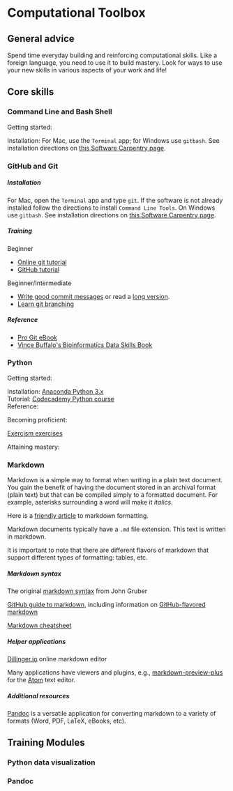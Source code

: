 # Computational Toolbox

## General advice

Spend time everyday building and reinforcing computational skills. Like a foreign language, you need to use it to build mastery. Look for ways to use your new skills in various aspects of your work and life!


## Core skills

### Command Line and Bash Shell

Getting started:

Installation: For Mac, use the `Terminal` app; for Windows use `gitbash`. See installation directions on [this Software Carpentry page](https://xuf12.github.io/2015-11-10-northwesternu/).

### GitHub and Git

##### Installation

For Mac, open the `Terminal` app and type `git`. If the software is not already installed follow the directions to install `Command Line Tools`. On Windows use `gitbash`. See installation directions on [this Software Carpentry page](https://xuf12.github.io/2015-11-10-northwesternu/).

##### Training

Beginner
- [Online git tutorial](https://try.github.io)  
- [GitHub tutorial](https://guides.github.com/activities/hello-world/)

Beginner/Intermediate
- [Write good commit messages](http://tbaggery.com/2008/04/19/a-note-about-git-commit-messages.html) or read a [long version](https://chris.beams.io/posts/git-commit/).
- [Learn git branching](http://learngitbranching.js.org)


##### Reference

- [Pro Git eBook](https://git-scm.com/book/en/)
- [Vince Buffalo's Bioinformatics Data Skills Book](http://vincebuffalo.org/book/)

### Python

Getting started:

Installation: [Anaconda Python 3.x](https://www.continuum.io/downloads)  
Tutorial: [Codecademy Python course](https://www.codecademy.com/learn/python)  
Reference:

Becoming proficient:

[Exercism exercises](http://exercism.io)

Attaining mastery:


### Markdown

Markdown is a simple way to format when writing in a plain text document. You gain the benefit of having the document stored in an archival format (plain text) but that can be compiled simply to a formatted document. For example, asterisks surrounding a word will make it *italics*.

Here is a [friendly article](https://blog.ghost.org/markdown/) to markdown formatting.

Markdown documents typically have a `.md` file extension. This text is written in markdown.

It is important to note that there are different flavors of markdown that support different types of formatting: tables, etc.

##### Markdown syntax

The original [markdown syntax](https://daringfireball.net/projects/markdown/syntax) from John Gruber

[GitHub guide to markdown](https://guides.github.com/features/mastering-markdown/), including information on [GitHub-flavored markdown](https://guides.github.com/features/mastering-markdown/#GitHub-flavored-markdown)

[Markdown cheatsheet](https://github.com/adam-p/markdown-here/wiki/Markdown-Cheatsheet)

##### Helper applications

[Dillinger.io](http://dillinger.io) online markdown editor

Many applications have viewers and plugins, e.g., [markdown-preview-plus](https://atom.io/packages/markdown-preview-plus) for the [Atom](https://atom.io) text editor.

##### Additional resources

[Pandoc](http://pandoc.org) is a versatile application for converting markdown to a variety of formats (Word, PDF, LaTeX, eBooks, etc).


## Training Modules

### Python data visualization

### Pandoc
